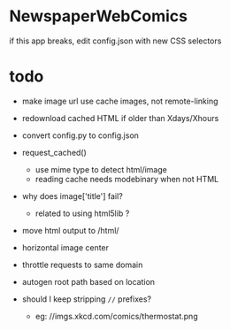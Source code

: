 # NewspaperWebComics

if this app breaks, edit config.json with new CSS selectors

# todo

- make image url use cache images, not remote-linking
- redownload cached HTML if older than Xdays/Xhours
- convert config.py to config.json

- request_cached()
    - use mime type to detect html/image
    - reading cache needs modebinary when not HTML
- why does image['title'] fail?
    - related to using html5lib ?

- move html output to /html/
- horizontal image center
- throttle requests to same domain
- autogen root path based on location

- should I keep stripping `//` prefixes?
    - eg: //imgs.xkcd.com/comics/thermostat.png